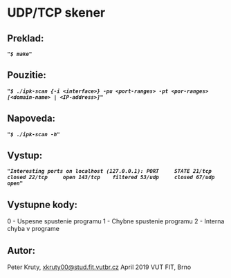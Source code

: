 # UDP/TCP skener

## Preklad:
  ***`"$ make"`***
  
## Pouzitie:
  ***`"$ ./ipk-scan {-i <interface>} -pu <port-ranges> -pt <por-ranges> [<domain-name> | <IP-address>]"`***

## Napoveda:
  ***`"$ ./ipk-scan -h"`***

## Vystup:
  ***`"Interesting ports on localhost (127.0.0.1):
  PORT     STATE
  21/tcp	 closed
  22/tcp 	 open
  143/tcp	 filtered
  53/udp	 closed
  67/udp	 open"`***

## Vystupne kody:
  0 - Uspesne spustenie programu
  1 - Chybne spustenie programu
  2 - Interna chyba v programe

## Autor:
  Peter Kruty, <xkruty00@stud.fit.vutbr.cz>
  April 2019
  VUT FIT, Brno
